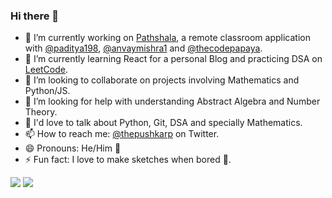 ### Hi there 👋

<!--
**thepushkarp/thepushkarp** is a ✨ _special_ ✨ repository because its `README.md` (this file) appears on your GitHub profile.

Here are some ideas to get you started:
-->

- 🔭 I’m currently working on [Pathshala](https://github.com/nullayak/pathshala), a remote classroom application with [@paditya198](https://github.com/paditya198), [@anvaymishra1](http://github.com/anvaymishra1) and [@thecodepapaya](https://github.com/thecodepapaya).
- 🌱 I’m currently learning React for a personal Blog and practicing DSA on [LeetCode](https://leetcode.com/thepushkarp/).
- 👯 I’m looking to collaborate on projects involving Mathematics and Python/JS.
- 🤔 I’m looking for help with understanding Abstract Algebra and Number Theory.
- 💬 I'd love to talk about Python, Git, DSA and specially Mathematics.
- 📫 How to reach me: [@thepushkarp](http://twitter.com/thepushkarp/) on Twitter.
- 😄 Pronouns: He/Him 👨
- ⚡ Fun fact: I love to make sketches when bored 🎨.

<img src="https://github-readme-stats.vercel.app/api?username=thepushkarp&hide_border=true&show_icons=true">

<img src="https://github-readme-stats.vercel.app/api/top-langs/?username=thepushkarp&hide_border=true&show_icons=true">
